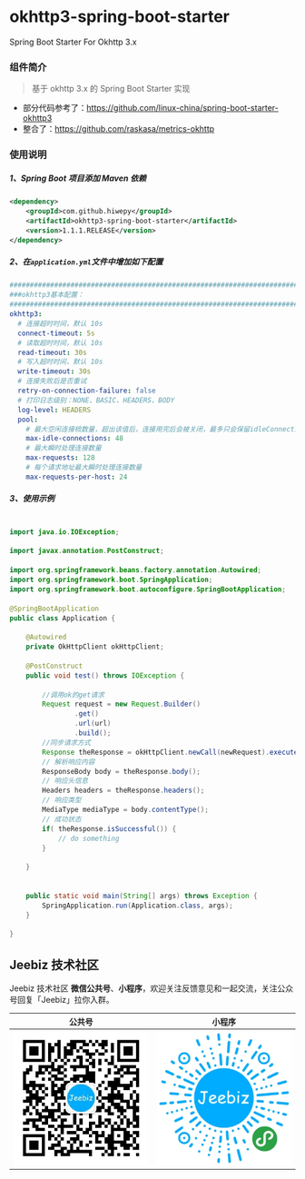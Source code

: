 # okhttp3-spring-boot-starter

Spring Boot Starter For Okhttp 3.x

### 组件简介

 > 基于 okhttp 3.x 的 Spring Boot Starter 实现
 
- 部分代码参考了：https://github.com/linux-china/spring-boot-starter-okhttp3
- 整合了：https://github.com/raskasa/metrics-okhttp

### 使用说明

##### 1、Spring Boot 项目添加 Maven 依赖

``` xml
<dependency>
	<groupId>com.github.hiwepy</groupId>
	<artifactId>okhttp3-spring-boot-starter</artifactId>
	<version>1.1.1.RELEASE</version>
</dependency>
```

##### 2、在`application.yml`文件中增加如下配置

```yaml
################################################################################################################
###okhttp3基本配置：
################################################################################################################
okhttp3:
  # 连接超时时间，默认 10s
  connect-timeout: 5s
  # 读取超时时间，默认 10s
  read-timeout: 30s
  # 写入超时时间，默认 10s
  write-timeout: 30s
  # 连接失败后是否重试
  retry-on-connection-failure: false
  # 打印日志级别：NONE、BASIC、HEADERS、BODY
  log-level: HEADERS
  pool:
    # 最大空闲连接梳数量，超出该值后，连接用完后会被关闭，最多只会保留idleConnectionCount个连接数量
    max-idle-connections: 48
    # 最大瞬时处理连接数量
    max-requests: 128
    # 每个请求地址最大瞬时处理连接数量
    max-requests-per-host: 24
```

##### 3、使用示例

```java

import java.io.IOException;

import javax.annotation.PostConstruct;

import org.springframework.beans.factory.annotation.Autowired;
import org.springframework.boot.SpringApplication;
import org.springframework.boot.autoconfigure.SpringBootApplication;

@SpringBootApplication
public class Application {
	
	@Autowired
	private OkHttpClient okHttpClient;
	
	@PostConstruct
	public void test() throws IOException {
		
		//调用ok的get请求
       	Request request = new Request.Builder()
                .get()
                .url(url)
                .build();
       	//同步请求方式
	   	Response theResponse = okHttpClient.newCall(newRequest).execute();
	   	// 解析响应内容
	   	ResponseBody body = theResponse.body();
	   	// 响应头信息
	   	Headers headers = theResponse.headers();
	   	// 响应类型
	   	MediaType mediaType = body.contentType();
	   	// 成功状态
		if( theResponse.isSuccessful()) {
			// do something
		} 
		
	}
	
	
	public static void main(String[] args) throws Exception {
		SpringApplication.run(Application.class, args);
	}

}
```

## Jeebiz 技术社区

Jeebiz 技术社区 **微信公共号**、**小程序**，欢迎关注反馈意见和一起交流，关注公众号回复「Jeebiz」拉你入群。

|公共号|小程序|
|---|---|
| ![](https://raw.githubusercontent.com/hiwepy/static/main/images/qrcode_for_gh_1d965ea2dfd1_344.jpg)| ![](https://raw.githubusercontent.com/hiwepy/static/main/images/gh_09d7d00da63e_344.jpg)|

